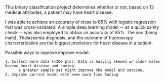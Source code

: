 This binary classification project determines whether or not, based on 13 medical attributes, a patient may have heart disease.

I was able to achieve an accuracy of close to 85% with logistic regression that was cross-validated. A simple deep learning model -- as a quick sanity check -- was also employed to obtain an accuracy of 85%. The sex (being male), Thalassemia diagnosis, and the outcome of fluoroscopy characterization are the biggest predictors for heart disease in a patient.

Possible ways to improve improve model:
    
    1. Collect more data (<300 pts): Data is heavily skewed w/ older males having heart disease and having 
          a greater sample set might improve the model and outcome.
    2. Improve current model with even more fine tuning